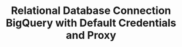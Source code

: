 ---
title: Relational Database Connection BigQuery with Default Credentials and Proxy
description: BigQuery connection using only default credentials. Does include proxy.
---